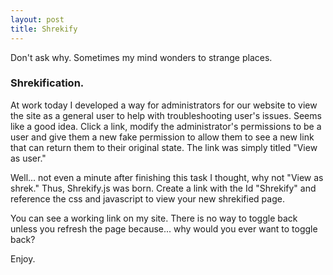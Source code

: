 ```yaml
---
layout: post
title: Shrekify
---
```


Don't ask why. Sometimes my mind wonders to strange places.

### Shrekification.

At work today I developed a way for administrators for our website to view the site as a general user to help with troubleshooting user's issues. 
Seems like a good idea. Click a link, modify the administrator's permissions to be a user and give them a new fake permission to allow them to see a new
link that can return them to their original state. The link was simply titled "View as user."

Well... not even a minute after finishing this task I thought, why not "View as shrek." Thus, Shrekify.js was born. Create a link with the Id "Shrekify"
and reference the css and javascript to view your new shrekified page. 

You can see a working link on my site. There is no way to toggle back unless you refresh the page because... why would you ever want to toggle back?

Enjoy.